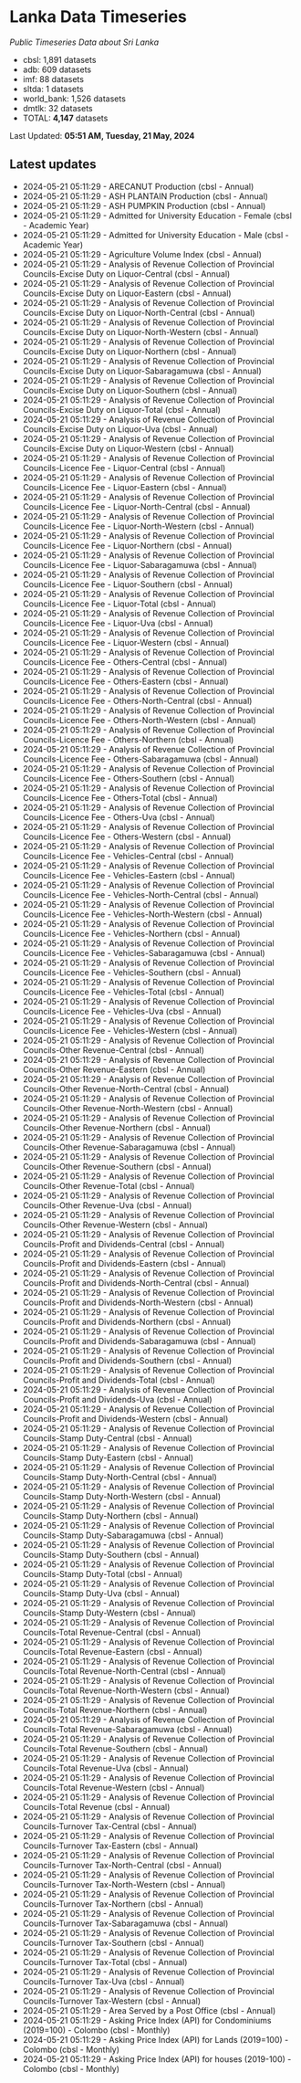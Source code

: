 # Lanka Data Timeseries
*Public Timeseries Data about Sri Lanka*

* cbsl: 1,891 datasets
* adb: 609 datasets
* imf: 88 datasets
* sltda: 1 datasets
* world_bank: 1,526 datasets
* dmtlk: 32 datasets
* TOTAL: **4,147** datasets

Last Updated: **05:51 AM, Tuesday, 21 May, 2024**

## Latest updates

* 2024-05-21 05:11:29 - ARECANUT Production (cbsl - Annual)
* 2024-05-21 05:11:29 - ASH PLANTAIN Production (cbsl - Annual)
* 2024-05-21 05:11:29 - ASH PUMPKIN Production (cbsl - Annual)
* 2024-05-21 05:11:29 - Admitted for University Education - Female (cbsl - Academic Year)
* 2024-05-21 05:11:29 - Admitted for University Education - Male (cbsl - Academic Year)
* 2024-05-21 05:11:29 - Agriculture Volume Index (cbsl - Annual)
* 2024-05-21 05:11:29 - Analysis of Revenue Collection of Provincial Councils-Excise Duty on Liquor-Central (cbsl - Annual)
* 2024-05-21 05:11:29 - Analysis of Revenue Collection of Provincial Councils-Excise Duty on Liquor-Eastern (cbsl - Annual)
* 2024-05-21 05:11:29 - Analysis of Revenue Collection of Provincial Councils-Excise Duty on Liquor-North-Central (cbsl - Annual)
* 2024-05-21 05:11:29 - Analysis of Revenue Collection of Provincial Councils-Excise Duty on Liquor-North-Western (cbsl - Annual)
* 2024-05-21 05:11:29 - Analysis of Revenue Collection of Provincial Councils-Excise Duty on Liquor-Northern (cbsl - Annual)
* 2024-05-21 05:11:29 - Analysis of Revenue Collection of Provincial Councils-Excise Duty on Liquor-Sabaragamuwa (cbsl - Annual)
* 2024-05-21 05:11:29 - Analysis of Revenue Collection of Provincial Councils-Excise Duty on Liquor-Southern (cbsl - Annual)
* 2024-05-21 05:11:29 - Analysis of Revenue Collection of Provincial Councils-Excise Duty on Liquor-Total (cbsl - Annual)
* 2024-05-21 05:11:29 - Analysis of Revenue Collection of Provincial Councils-Excise Duty on Liquor-Uva (cbsl - Annual)
* 2024-05-21 05:11:29 - Analysis of Revenue Collection of Provincial Councils-Excise Duty on Liquor-Western (cbsl - Annual)
* 2024-05-21 05:11:29 - Analysis of Revenue Collection of Provincial Councils-Licence Fee - Liquor-Central (cbsl - Annual)
* 2024-05-21 05:11:29 - Analysis of Revenue Collection of Provincial Councils-Licence Fee - Liquor-Eastern (cbsl - Annual)
* 2024-05-21 05:11:29 - Analysis of Revenue Collection of Provincial Councils-Licence Fee - Liquor-North-Central (cbsl - Annual)
* 2024-05-21 05:11:29 - Analysis of Revenue Collection of Provincial Councils-Licence Fee - Liquor-North-Western (cbsl - Annual)
* 2024-05-21 05:11:29 - Analysis of Revenue Collection of Provincial Councils-Licence Fee - Liquor-Northern (cbsl - Annual)
* 2024-05-21 05:11:29 - Analysis of Revenue Collection of Provincial Councils-Licence Fee - Liquor-Sabaragamuwa (cbsl - Annual)
* 2024-05-21 05:11:29 - Analysis of Revenue Collection of Provincial Councils-Licence Fee - Liquor-Southern (cbsl - Annual)
* 2024-05-21 05:11:29 - Analysis of Revenue Collection of Provincial Councils-Licence Fee - Liquor-Total (cbsl - Annual)
* 2024-05-21 05:11:29 - Analysis of Revenue Collection of Provincial Councils-Licence Fee - Liquor-Uva (cbsl - Annual)
* 2024-05-21 05:11:29 - Analysis of Revenue Collection of Provincial Councils-Licence Fee - Liquor-Western (cbsl - Annual)
* 2024-05-21 05:11:29 - Analysis of Revenue Collection of Provincial Councils-Licence Fee - Others-Central (cbsl - Annual)
* 2024-05-21 05:11:29 - Analysis of Revenue Collection of Provincial Councils-Licence Fee - Others-Eastern (cbsl - Annual)
* 2024-05-21 05:11:29 - Analysis of Revenue Collection of Provincial Councils-Licence Fee - Others-North-Central (cbsl - Annual)
* 2024-05-21 05:11:29 - Analysis of Revenue Collection of Provincial Councils-Licence Fee - Others-North-Western (cbsl - Annual)
* 2024-05-21 05:11:29 - Analysis of Revenue Collection of Provincial Councils-Licence Fee - Others-Northern (cbsl - Annual)
* 2024-05-21 05:11:29 - Analysis of Revenue Collection of Provincial Councils-Licence Fee - Others-Sabaragamuwa (cbsl - Annual)
* 2024-05-21 05:11:29 - Analysis of Revenue Collection of Provincial Councils-Licence Fee - Others-Southern (cbsl - Annual)
* 2024-05-21 05:11:29 - Analysis of Revenue Collection of Provincial Councils-Licence Fee - Others-Total (cbsl - Annual)
* 2024-05-21 05:11:29 - Analysis of Revenue Collection of Provincial Councils-Licence Fee - Others-Uva (cbsl - Annual)
* 2024-05-21 05:11:29 - Analysis of Revenue Collection of Provincial Councils-Licence Fee - Others-Western (cbsl - Annual)
* 2024-05-21 05:11:29 - Analysis of Revenue Collection of Provincial Councils-Licence Fee - Vehicles-Central (cbsl - Annual)
* 2024-05-21 05:11:29 - Analysis of Revenue Collection of Provincial Councils-Licence Fee - Vehicles-Eastern (cbsl - Annual)
* 2024-05-21 05:11:29 - Analysis of Revenue Collection of Provincial Councils-Licence Fee - Vehicles-North-Central (cbsl - Annual)
* 2024-05-21 05:11:29 - Analysis of Revenue Collection of Provincial Councils-Licence Fee - Vehicles-North-Western (cbsl - Annual)
* 2024-05-21 05:11:29 - Analysis of Revenue Collection of Provincial Councils-Licence Fee - Vehicles-Northern (cbsl - Annual)
* 2024-05-21 05:11:29 - Analysis of Revenue Collection of Provincial Councils-Licence Fee - Vehicles-Sabaragamuwa (cbsl - Annual)
* 2024-05-21 05:11:29 - Analysis of Revenue Collection of Provincial Councils-Licence Fee - Vehicles-Southern (cbsl - Annual)
* 2024-05-21 05:11:29 - Analysis of Revenue Collection of Provincial Councils-Licence Fee - Vehicles-Total (cbsl - Annual)
* 2024-05-21 05:11:29 - Analysis of Revenue Collection of Provincial Councils-Licence Fee - Vehicles-Uva (cbsl - Annual)
* 2024-05-21 05:11:29 - Analysis of Revenue Collection of Provincial Councils-Licence Fee - Vehicles-Western (cbsl - Annual)
* 2024-05-21 05:11:29 - Analysis of Revenue Collection of Provincial Councils-Other Revenue-Central (cbsl - Annual)
* 2024-05-21 05:11:29 - Analysis of Revenue Collection of Provincial Councils-Other Revenue-Eastern (cbsl - Annual)
* 2024-05-21 05:11:29 - Analysis of Revenue Collection of Provincial Councils-Other Revenue-North-Central (cbsl - Annual)
* 2024-05-21 05:11:29 - Analysis of Revenue Collection of Provincial Councils-Other Revenue-North-Western (cbsl - Annual)
* 2024-05-21 05:11:29 - Analysis of Revenue Collection of Provincial Councils-Other Revenue-Northern (cbsl - Annual)
* 2024-05-21 05:11:29 - Analysis of Revenue Collection of Provincial Councils-Other Revenue-Sabaragamuwa (cbsl - Annual)
* 2024-05-21 05:11:29 - Analysis of Revenue Collection of Provincial Councils-Other Revenue-Southern (cbsl - Annual)
* 2024-05-21 05:11:29 - Analysis of Revenue Collection of Provincial Councils-Other Revenue-Total (cbsl - Annual)
* 2024-05-21 05:11:29 - Analysis of Revenue Collection of Provincial Councils-Other Revenue-Uva (cbsl - Annual)
* 2024-05-21 05:11:29 - Analysis of Revenue Collection of Provincial Councils-Other Revenue-Western (cbsl - Annual)
* 2024-05-21 05:11:29 - Analysis of Revenue Collection of Provincial Councils-Profit and Dividends-Central (cbsl - Annual)
* 2024-05-21 05:11:29 - Analysis of Revenue Collection of Provincial Councils-Profit and Dividends-Eastern (cbsl - Annual)
* 2024-05-21 05:11:29 - Analysis of Revenue Collection of Provincial Councils-Profit and Dividends-North-Central (cbsl - Annual)
* 2024-05-21 05:11:29 - Analysis of Revenue Collection of Provincial Councils-Profit and Dividends-North-Western (cbsl - Annual)
* 2024-05-21 05:11:29 - Analysis of Revenue Collection of Provincial Councils-Profit and Dividends-Northern (cbsl - Annual)
* 2024-05-21 05:11:29 - Analysis of Revenue Collection of Provincial Councils-Profit and Dividends-Sabaragamuwa (cbsl - Annual)
* 2024-05-21 05:11:29 - Analysis of Revenue Collection of Provincial Councils-Profit and Dividends-Southern (cbsl - Annual)
* 2024-05-21 05:11:29 - Analysis of Revenue Collection of Provincial Councils-Profit and Dividends-Total (cbsl - Annual)
* 2024-05-21 05:11:29 - Analysis of Revenue Collection of Provincial Councils-Profit and Dividends-Uva (cbsl - Annual)
* 2024-05-21 05:11:29 - Analysis of Revenue Collection of Provincial Councils-Profit and Dividends-Western (cbsl - Annual)
* 2024-05-21 05:11:29 - Analysis of Revenue Collection of Provincial Councils-Stamp Duty-Central (cbsl - Annual)
* 2024-05-21 05:11:29 - Analysis of Revenue Collection of Provincial Councils-Stamp Duty-Eastern (cbsl - Annual)
* 2024-05-21 05:11:29 - Analysis of Revenue Collection of Provincial Councils-Stamp Duty-North-Central (cbsl - Annual)
* 2024-05-21 05:11:29 - Analysis of Revenue Collection of Provincial Councils-Stamp Duty-North-Western (cbsl - Annual)
* 2024-05-21 05:11:29 - Analysis of Revenue Collection of Provincial Councils-Stamp Duty-Northern (cbsl - Annual)
* 2024-05-21 05:11:29 - Analysis of Revenue Collection of Provincial Councils-Stamp Duty-Sabaragamuwa (cbsl - Annual)
* 2024-05-21 05:11:29 - Analysis of Revenue Collection of Provincial Councils-Stamp Duty-Southern (cbsl - Annual)
* 2024-05-21 05:11:29 - Analysis of Revenue Collection of Provincial Councils-Stamp Duty-Total (cbsl - Annual)
* 2024-05-21 05:11:29 - Analysis of Revenue Collection of Provincial Councils-Stamp Duty-Uva (cbsl - Annual)
* 2024-05-21 05:11:29 - Analysis of Revenue Collection of Provincial Councils-Stamp Duty-Western (cbsl - Annual)
* 2024-05-21 05:11:29 - Analysis of Revenue Collection of Provincial Councils-Total Revenue-Central (cbsl - Annual)
* 2024-05-21 05:11:29 - Analysis of Revenue Collection of Provincial Councils-Total Revenue-Eastern (cbsl - Annual)
* 2024-05-21 05:11:29 - Analysis of Revenue Collection of Provincial Councils-Total Revenue-North-Central (cbsl - Annual)
* 2024-05-21 05:11:29 - Analysis of Revenue Collection of Provincial Councils-Total Revenue-North-Western (cbsl - Annual)
* 2024-05-21 05:11:29 - Analysis of Revenue Collection of Provincial Councils-Total Revenue-Northern (cbsl - Annual)
* 2024-05-21 05:11:29 - Analysis of Revenue Collection of Provincial Councils-Total Revenue-Sabaragamuwa (cbsl - Annual)
* 2024-05-21 05:11:29 - Analysis of Revenue Collection of Provincial Councils-Total Revenue-Southern (cbsl - Annual)
* 2024-05-21 05:11:29 - Analysis of Revenue Collection of Provincial Councils-Total Revenue-Uva (cbsl - Annual)
* 2024-05-21 05:11:29 - Analysis of Revenue Collection of Provincial Councils-Total Revenue-Western (cbsl - Annual)
* 2024-05-21 05:11:29 - Analysis of Revenue Collection of Provincial Councils-Total Revenue (cbsl - Annual)
* 2024-05-21 05:11:29 - Analysis of Revenue Collection of Provincial Councils-Turnover Tax-Central (cbsl - Annual)
* 2024-05-21 05:11:29 - Analysis of Revenue Collection of Provincial Councils-Turnover Tax-Eastern (cbsl - Annual)
* 2024-05-21 05:11:29 - Analysis of Revenue Collection of Provincial Councils-Turnover Tax-North-Central (cbsl - Annual)
* 2024-05-21 05:11:29 - Analysis of Revenue Collection of Provincial Councils-Turnover Tax-North-Western (cbsl - Annual)
* 2024-05-21 05:11:29 - Analysis of Revenue Collection of Provincial Councils-Turnover Tax-Northern (cbsl - Annual)
* 2024-05-21 05:11:29 - Analysis of Revenue Collection of Provincial Councils-Turnover Tax-Sabaragamuwa (cbsl - Annual)
* 2024-05-21 05:11:29 - Analysis of Revenue Collection of Provincial Councils-Turnover Tax-Southern (cbsl - Annual)
* 2024-05-21 05:11:29 - Analysis of Revenue Collection of Provincial Councils-Turnover Tax-Total (cbsl - Annual)
* 2024-05-21 05:11:29 - Analysis of Revenue Collection of Provincial Councils-Turnover Tax-Uva (cbsl - Annual)
* 2024-05-21 05:11:29 - Analysis of Revenue Collection of Provincial Councils-Turnover Tax-Western (cbsl - Annual)
* 2024-05-21 05:11:29 - Area Served by a Post Office (cbsl - Annual)
* 2024-05-21 05:11:29 - Asking Price Index (API) for Condominiums (2019=100) - Colombo (cbsl - Monthly)
* 2024-05-21 05:11:29 - Asking Price Index (API) for Lands (2019=100) - Colombo (cbsl - Monthly)
* 2024-05-21 05:11:29 - Asking Price Index (API) for houses (2019-100) - Colombo (cbsl - Monthly)